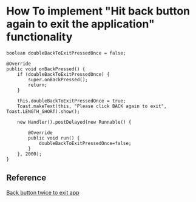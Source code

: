 # How To implement "Hit back button again to exit the application" functionality

```code
boolean doubleBackToExitPressedOnce = false;

@Override
public void onBackPressed() {
    if (doubleBackToExitPressedOnce) {
        super.onBackPressed();
        return;
    }

    this.doubleBackToExitPressedOnce = true;
    Toast.makeText(this, "Please click BACK again to exit", Toast.LENGTH_SHORT).show();

    new Handler().postDelayed(new Runnable() {

        @Override
        public void run() {
            doubleBackToExitPressedOnce=false;                       
        }
    }, 2000);
} 
```

## Reference
[Back button twice to exit app](https://stackoverflow.com/questions/8430805/clicking-the-back-button-twice-to-exit-an-activity)
